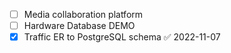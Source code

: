 - [ ] Media collaboration platform
- [ ] Hardware Database DEMO
- [x] Traffic ER to PostgreSQL schema ✅ 2022-11-07
